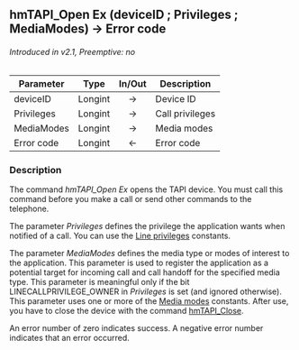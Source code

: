 ## hmTAPI_Open Ex (deviceID ; Privileges ; MediaModes) → Error code
###### Introduced in v2.1, Preemptive: no

|Parameter|Type|In/Out|Description
|---|---|:---:|---
|deviceID|Longint|→|Device ID
|Privileges|Longint|→|Call privileges
|MediaModes|Longint|→|Media modes
|Error code|Longint|←|Error code

### Description
The command *hmTAPI_Open Ex* opens the TAPI device. You must call this command before you make a call or send other commands to the telephone.

The parameter *Privileges* defines the privilege the application wants when notified of a call. You can use the [Line privileges](LinePrivileges.md) constants.

The parameter *MediaModes* defines the media type or modes of interest to the application. This parameter is used to register the application as a potential target for incoming call and call handoff for the specified media type. This parameter is meaningful only if the bit LINECALLPRIVILEGE_OWNER in *Privileges* is set (and ignored otherwise). This parameter uses one or more of the [Media modes](LineMediaModes.md) constants.
After use, you have to close the device with the command [hmTAPI_Close](hmTAPI_Close.md).

An error number of zero indicates success. A negative error number indicates that an error occurred.
